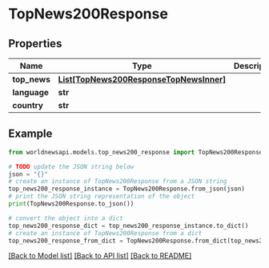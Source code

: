 # TopNews200Response


## Properties

Name | Type | Description | Notes
------------ | ------------- | ------------- | -------------
**top_news** | [**List[TopNews200ResponseTopNewsInner]**](TopNews200ResponseTopNewsInner.md) |  | [optional] 
**language** | **str** |  | [optional] 
**country** | **str** |  | [optional] 

## Example

```python
from worldnewsapi.models.top_news200_response import TopNews200Response

# TODO update the JSON string below
json = "{}"
# create an instance of TopNews200Response from a JSON string
top_news200_response_instance = TopNews200Response.from_json(json)
# print the JSON string representation of the object
print(TopNews200Response.to_json())

# convert the object into a dict
top_news200_response_dict = top_news200_response_instance.to_dict()
# create an instance of TopNews200Response from a dict
top_news200_response_from_dict = TopNews200Response.from_dict(top_news200_response_dict)
```
[[Back to Model list]](../README.md#documentation-for-models) [[Back to API list]](../README.md#documentation-for-api-endpoints) [[Back to README]](../README.md)


